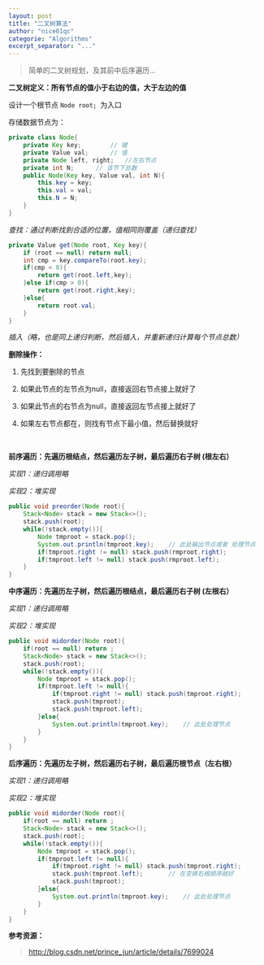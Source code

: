 ```yaml
---
layout: post
title: "二叉树算法"
author: "nice01qc"
categorie: "Algorithms"
excerpt_separator: "..."
---
```


> 简单的二叉树规划，及其前中后序遍历...

**二叉树定义：所有节点的值小于右边的值，大于左边的值**

设计一个根节点 `Node root; `为入口

存储数据节点为：

```java
private class Node{
    private Key key;		// 键
    private Value val;		// 值
    private Node left, right;	//左右节点
    private int N;		// 该节下总数
    public Node(Key key, Value val, int N){
        this.key = key;
        this.val = val;
        this.N = N;
    }
}
```

*查找：通过判断找到合适的位置，值相同则覆盖（递归查找）*

```java
private Value get(Node root, Key key){
    if (root == null) return null;
    int cmp = key.compareTo(root.key);
    if(cmp < 0){
        return get(root.left,key);
    }else if(cmp > 0){
        return get(root.right,key);
    }else{
        return root.val;
    }
}
```

*插入（略，也是同上递归判断，然后插入，并重新递归计算每个节点总数）*

**删除操作：**

1. 先找到要删除的节点

2. 如果此节点的左节点为null，直接返回右节点接上就好了

3. 如果此节点的右节点为null，直接返回左节点接上就好了

4. 如果左右节点都在，则找有节点下最小值，然后替换就好

   ​

**前序遍历：先遍历根结点，然后遍历左子树，最后遍历右子树 (根左右）**

*实现1：递归调用略*

*实现2：堆实现*

```java
public void preorder(Node root){
    Stack<Node> stack = new Stack<>();
    stack.push(root);
    while(!stack.empty()){
        Node tmproot = stack.pop();
        System.out.println(tmproot.key);	// 此处输出节点或者 处理节点
        if(tmproot.right != null) stack.push(rmproot.right);
        if(tmproot.left != null) stack.push(rmproot.left);
    }
}
```

**中序遍历：先遍历左子树，然后遍历根结点，最后遍历右子树 (左根右）**

*实现1：递归调用略*

*实现2：堆实现*

```java
public void midorder(Node root){
    if(root == null) return ;
    Stack<Node> stack = new Stack<>();
    stack.push(root);
    while(!stack.empty()){
        Node tmproot = stack.pop();
        if(tmproot.left != null){
            if(tmproot.right != null) stack.push(tmproot.right);
            stack.push(tmproot);
            stack.push(tmproot.left);
        }else{
            System.out.println(tmproot.key);	// 此处处理节点
        }
    }
}
```

**后序遍历：先遍历左子树，然后遍历右子树，最后遍历根节点（左右根）**

*实现1：递归调用略*

*实现2：堆实现*

```java
public void midorder(Node root){
    if(root == null) return ;
    Stack<Node> stack = new Stack<>();
    stack.push(root);
    while(!stack.empty()){
        Node tmproot = stack.pop();
        if(tmproot.left != null){
            if(tmproot.right != null) stack.push(tmproot.right);
            stack.push(tmproot.left);		// 在变换右根顺序就好
            stack.push(tmproot);
        }else{
            System.out.println(tmproot.key);	// 此处处理节点
        }
    }
}
```



**参考资源：**

> http://blog.csdn.net/prince_jun/article/details/7699024























